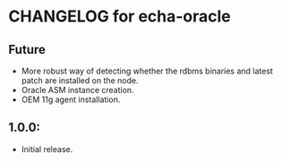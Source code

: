 # CHANGELOG for echa-oracle

## Future

* More robust way of detecting whether the rdbms binaries and latest
  patch are installed on the node.
* Oracle ASM instance creation.
* OEM 11g agent installation.


## 1.0.0:

* Initial release.
